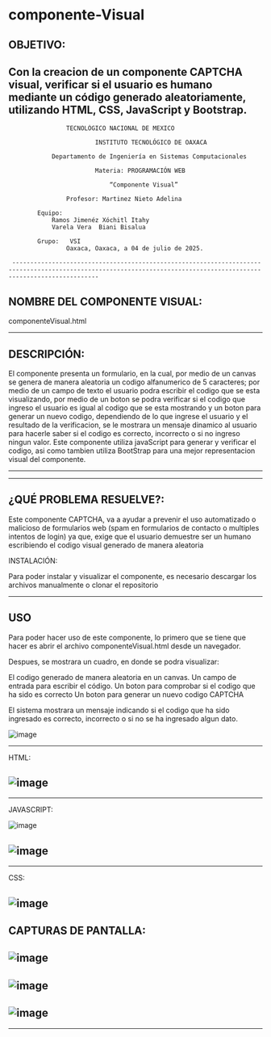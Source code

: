 # componente-Visual
OBJETIVO:
--------------------------------------------------------------------------------------------------------------------------------------------------------------------

Con la creacion de un componente CAPTCHA visual, verificar si el usuario es humano mediante un código generado aleatoriamente, utilizando HTML, CSS, JavaScript y Bootstrap.
--------------------------------------------------------------------------------------------------------------------------------------------------------------------
								
					TECNOLÓGICO NACIONAL DE MEXICO
	
                 			INSTITUTO TECNOLÓGICO DE OAXACA			

				Departamento de Ingeniería en Sistemas Computacionales

	                        Materia: PROGRAMACIÓN WEB
       
				                “Componente Visual”

					Profesor: Martinez Nieto Adelina
		
			Equipo: 
				Ramos Jimenéz Xóchitl Itahy
				Varela Vera  Biani Bisalua

			Grupo:   VSI
					Oaxaca, Oaxaca, a 04 de julio de 2025.

     --------------------------------------------------------------------------------------------------------------------------------------------------------------------
NOMBRE DEL COMPONENTE VISUAL:
--------------------------------------------------------------------------------------------------------------------------------------------------------------------
componenteVisual.html

--------------------------------------------------------------------------------------------------------------------------------------------------------------------
DESCRIPCIÓN:
--------------------------------------------------------------------------------------------------------------------------------------------------------------------
El componente presenta un formulario, en la cual, por medio de un canvas se genera de manera aleatoria un codigo alfanumerico de 5 caracteres; por medio de un campo de texto el usuario podra escribir el codigo que se esta visualizando, por medio de un boton se podra verificar si el codigo que ingreso el usuario es igual al codigo que se esta mostrando y un boton para generar un nuevo codigo, dependiendo de lo que ingrese el usuario y el resultado de la verificacion, se le mostrara un mensaje dinamico al usuario para hacerle saber si el codigo es correcto, incorrecto o si no ingreso ningun valor. 
Este componente utiliza javaScript para generar y verificar el codigo, asi como tambien utiliza BootStrap para una mejor representacion visual del componente. 

-----------------------------------------------------------------------------------------------------------------
--------------------------------------------------------------------------------------------------------------------------------------------------------------------

¿QUÉ PROBLEMA RESUELVE?:
--------------------------------------------------------------------------------------------------------------------------------------------------------------------
Este componente CAPTCHA, va a ayudar a prevenir el uso automatizado o malicioso de formularios web (spam en formularios de contacto o multiples intentos de login) ya que, exige que el usuario demuestre ser un humano escribiendo el codigo visual generado de manera aleatoria

INSTALACIÓN: 

Para poder instalar y visualizar el componente, es necesario descargar los archivos manualmente o clonar el repositorio

--------------------------------------------------------------------------------------------------------------------------------------------------------------------
USO 
--------------------------------------------------------------------------------------------------------------------------------------------------------------------

Para poder hacer uso de este componente, lo primero que se tiene que hacer es abrir el archivo componenteVisual.html desde un navegador.

Despues, se mostrara un cuadro, en donde se podra visualizar: 

El codigo generado de manera aleatoria en un canvas.
 Un campo de entrada para escribir el código.
Un boton para comprobar si el codigo que ha sido es correcto
Un boton para generar un nuevo codigo CAPTCHA

El sistema mostrara un mensaje indicando si el codigo que ha sido ingresado es correcto, incorrecto o si no se ha ingresado algun dato.

![image](https://github.com/Biani02/componente-Visual/blob/8600dd1ff1b2419eb7ccd2792f5ddc7644c8cbbc/Captura%20de%20pantalla%202025-07-04%20173021.png)

-------------------------------------------------------------------------------------------------------------------------------------------------------------------
HTML:   

![image](https://github.com/Biani02/componente-Visual/blob/e1b620e367e6496326163415dbf2d43cc356556e/HTML.png)
-------------------------------------------------------------------------------------------------------------------------------------------------------------------

-------------------------------------------------------------------------------------------------------------------------------------------------------------------
JAVASCRIPT:   

![image](https://github.com/Biani02/componente-Visual/blob/844c3b934735c6abbdca109c79630fe018c27a48/JAVASCRIPT1.png)

![image](https://github.com/Biani02/componente-Visual/blob/b3e77450ab57ccffa828a287ff7d49029ca08156/JAVASCRIPT2.png)
-------------------------------------------------------------------------------------------------------------------------------------------------------------------

-------------------------------------------------------------------------------------------------------------------------------------------------------------------
CSS:   

![image](https://github.com/Biani02/componente-Visual/blob/420628a4edf6bdc41dedd49091fb8c404849c286/CSS.png)
-------------------------------------------------------------------------------------------------------------------------------------------------------------------

CAPTURAS DE PANTALLA:
-------------------------------------------------------------------------------------------------------------------------------------------------------------------

![image](https://github.com/Biani02/componente-Visual/blob/c3f38396a7aabb6e52a3c61cb3b9afcf9752e83d/v1.png)
-------------------------------------------------------------------------------------------------------------------------------------------------------------------
![image](https://github.com/Biani02/componente-Visual/blob/a400cb6f0fe6f93539a9706bcb61d2e84e7b6f8f/v2.png)
-------------------------------------------------------------------------------------------------------------------------------------------------------------------
![image](https://github.com/Biani02/componente-Visual/blob/6f31c11785ce7ef9a6e0c16dd169d0870a9091ea/v3.png)
-------------------------------------------------------------------------------------------------------------------------------------------------------------------
---------------------------------------------------------------------------------------------------------------------------------------------------

